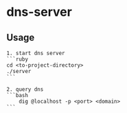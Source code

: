 # dns-server

## Usage
    1. start dns server
    ```ruby
    cd <to-project-directory>
    ./server
    ```
    
    2. query dns
    ```bash
        dig @localhost -p <port> <domain>
    ```
